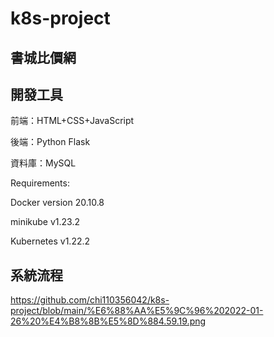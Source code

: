 # k8s-project

## 書城比價網


## 開發工具

前端：HTML+CSS+JavaScript

後端：Python Flask

資料庫：MySQL

Requirements:

Docker version 20.10.8

minikube v1.23.2

Kubernetes v1.22.2

## 系統流程
https://github.com/chi110356042/k8s-project/blob/main/%E6%88%AA%E5%9C%96%202022-01-26%20%E4%B8%8B%E5%8D%884.59.19.png
